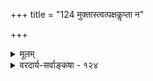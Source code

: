 +++
title = "124 मुक्तास्त्वत्पक्षकॢप्ता न"

+++
<details><summary>मूलम्</summary>

मुक्तास्त्वत्पक्षकॢप्ता न हि निगम(दृशां)विदां तादृशाण्वादयो वा येषामन्योन्यभेदी गजतुरगनयात्कल्प्यतेऽन्यो विशेषः ।  
जात्यैक्याद्वः पृथक्त्वैरिह न यदि फलं स्याद्विशेषैः कथं तत् तेषामप्यस्त्युपाधिस्सम इति न भिदाऽस्त्यत्र संरम्भमात्रात् ॥ १२४ ॥
</details>

<details><summary>वरदार्य-सर्वाङ्कषा - १२४</summary>

1 

अन्ततः पृथक्त्वाख्यगुणेन विशेषपदार्थस्यान्यथासिद्धिमाह - मुक्ता इत्यादि । **येषाम्** = मुक्तात्मनां परमाणूनां च **अन्योन्यभेदी** = परस्परभेदकः **अन्यः** = अतिरिक्तः **विशेषः** = विशेषाख्यः पदार्थः गजतुरग- **नयात्** =गजाश्वन्यायात्, गजाश्वानां हि जातिभेदादेव भेदः, नैवं मुक्तात्मनां परमाणूनां च, जातिभेदाभावात् । अतो विशेषाख्यः पदार्थः कल्प्यते । परं तु तादृशाः त्वत्पक्षक्लृप्ताः भवन्मतकल्पिताः **मुक्ताः** = मुक्तात्मानः तादृशाण्वादयो **वा** = भेदकाकाररहिताः परमाणवो वा **निगमविदाम्** = वेदान्तिनाम् न हि संमताः । वैशेषिकाणामपि समानजातीयेष्वेव परस्परं व्यक्तिभेदः पृथक्त्वेनैव सिद्धः । ननु परमाणूनामतीन्द्रियत्वात्, मुक्तात्मनाञ्चालौकिकत्वात् परस्परं पृथक्त्वं स्वतो न सिद्ध्येत् । अतो विशेषापेक्षा - निवार्येति न पृथक्त्वेन गुणेन विशेषोऽन्यथासिद्धः । इति चेत्, तत्राह - **वः** = वैशेषिकाणाम् **जात्यैक्यात्** = पृथक्त्वत्वजातेरेकत्वात् पृथक्त्वैः पृथक्त्वाख्यगुणैः **इह** = परमाण्वादौ **फलम्** = भेदसिद्धिः न **यदि** = यदि न भवेत्, तर्हि **विशेषैः** = विशेषपदार्थैर्वा **तत्** = तादृशं **फलम्** = भेदसिद्धिः कथम् स्यात् ? न च विशेषत्वस्य जातित्वाभावान्नेयमापत्तिरिति वाच्यम्, भवत्संकेतितजातेर्निराकृतत्वात् । विशेषत्वस्याजातित्वेऽपि विशेषपदशक्यतावच्छेदकतया सिद्धस्य विशेषत्वस्यानुगमकत्वेनाव्यावर्तकत्वस्य समानत्वात् । तदेतदाह - **तेषामपि** = विशेषाणामपि **उपाधिः** = विशेषत्वरूपः **समः** = सर्वविशेषाणां समानः । इति अत्र **संरम्भमात्रात्** = अर्भाटमात्रात् **भिदा** =विशेषो नास्ति इति हास्यवचनम् । अतः पृथक्त्वेन विशेषस्यान्यथासिद्धिरनिवार्या ॥ 



ननु भवत एवायं दोषः ' न भिदास्त्यत्र संरम्भमात्रात्' इति, यतोऽस्मदभिप्राय एव त्वया नावगतः । परमाण्वादयः कथं भिन्ना ज्ञायन्ते? इति न प्रश्नः । कथं भिन्ना अभवन्निति भेदकारणप्रश्नः प्रकृते । यथा - यदा घटद्वयं पश्यामः, 'इमौ कुतो भिन्नौ बभूवतुः ?" इति प्रश्नस्योत्तरम्, भिन्नकपालजन्यत्वाद्भिन्नौ बभूवतुः इति खलु वक्तव्यम् । एवं व्यणुकपर्यन्तं वक्तुं शक्यम् । अनन्तरम् अयं परमाणुः तत्परमाणुतः कुतो भिन्नो बभूव ? इति प्रश्नस्योत्तरं किम् ? अवयविद्रव्याणि हि तत्कारणभूतानामवयवानां भेदाद्भिद्येरन् । इदं च द्व्यणुकपर्यन्तं वक्तुं शक्यम् 'इदं द्व्यणुकं तद्व्यणुकाद्भिन्नम् एतत्परमाणुद्वयजन्यत्वादिति । परमाणोस्तु निरवयत्वान्नैवं भेदसिद्धिः । न च पूर्वमेव (जड. 18) परमाणूनां निराकृतत्वात् 

485. 

803 

[विशेषाङ्गीकारस्य वैफल्यप्रतिपादनम् ] 

नास्मद्दृश्या विशेषाः; प्रणिहितमनसां तद्धियां क्वोपयोगः ? 

तत्तद्वस्तुप्रकाशस्सुलभ इह पुनर्भिन्नधीरस्तु मा वा । विश्वस्रष्टुर्विशिष्टप्रमितिमिह न ते कुर्वते नित्यसिद्धां 



तस्मात् तत्सिद्ध्यसिद्ध्योर्न फलमनुमया; नागमोऽप्यत्र तादृक् ॥125॥ 

कथं प्रश्न इति वाच्यम्, परमाणवो न निराकृताः । किन्तु 'विश्रमस्त्वस्तु दृष्टे' इति तत्संमतातीन्द्रियपरमाणवो निराकृताः । दृष्टे तु नोक्तदोषः 'न हि दृष्टेऽनुपपन्नं नाम' इति नयात् । तथा चेतरत्समानमेव । अत एव प्रश्नोऽपि समान एव । अतः पृथक्त्वकारणप्रश्नस्योत्तरमुच्यतामिति चेत् — स्वभावादेवेति कुतो न स्यात् । हन्त ! स्वभावशब्दः सामान्यशब्दः 'विशेषः' इति तु प्रश्नानर्हतां वदति । को दोष इति चेत्- 

प्रष्टव्यं नाधिकं वत्स! यतो वेदान्तिनो वयम् । भवांस्तु लोकायतिकः तर्कप्राणो मतो यतः ॥ स्वभाववादे स्थातव्यं त्वन्ततो भवतापि हि । कं दोषं पश्यसि मयि मर्यादायां स्थितोऽस्म्यहम् ॥ इति चेत्; ज्ञायतां सीमा तर्कस्येति वदाम्यहम् । तर्काद्वेदो हि बलवान् भवेन्नैवास्ति संशयः ॥ १२४ ॥
</details>

